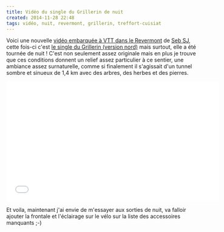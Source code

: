 ```yaml
---
title: Vidéo du single du Grillerin de nuit
created: 2014-11-28 22:48
tags: vidéo, nuit, revermont, grillerin, treffort-cuisiat
---
```


Voici une nouvelle [vidéo embarquée à VTT dans le Revermont](/tags/vidéo/) de
[Seb SJ](https://www.youtube.com/watch?v=8lXoFx75m0U), cette fois-ci c'est [le
single du Grillerin (version nord)](/single-tracks/single-du-grillerin-nord/)
mais surtout, elle a été tournée de nuit&nbsp;! C'est non seulement assez
originale mais en plus je trouve que ces conditions donnent un relief assez
particulier à ce sentier, une ambiance assez surnaturelle, comme si finalement
il s'agissait d'un tunnel sombre et sinueux de 1,4&nbsp;km avec des arbres, des
herbes et des pierres.

<div class="video-container">
<iframe width="560" height="315" src="//www.youtube.com/embed/8lXoFx75m0U"
frameborder="0" allowfullscreen></iframe>
</div>

Et voila, maintenant j'ai envie de m'essayer aux sorties de nuit, va falloir
ajouter la frontale et l'éclairage sur le vélo sur la liste des accessoires
manquants ;-)

<img src="/single-tracks/single-du-grillerin-nord/map.jpg" hidden alt="Carte du
single du Grillerin nord">

